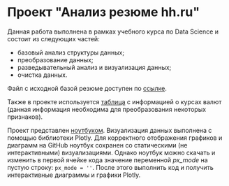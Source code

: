 # Проект "Анализ резюме hh.ru"

Данная работа выполнена в рамках учебного курса по Data Science и состоит из следующих частей:
* базовый анализ структуры данных;
* преобразование данных;
* разведывательный анализ и визуализация данных;
* очистка данных.

Файл с исходной базой резюме доступен по [ссылке](https://drive.google.com/file/d/1Kb78mAWYKcYlellTGhIjPI-bCcKbGuTn/view?usp=sharing).

Также в проекте используется [таблица](https://lms.skillfactory.ru/assets/courseware/v1/15abf80f45a2f3e93c3274101b451c67/asset-v1:SkillFactory+DSPR-2.0+14JULY2021+type@asset+block/ExchangeRates.zip) с информацией о курсах валют (данная информация необходима для преобразования некоторых признаков).

Проект представлен [ноутбуком](https://github.com/sidor0v/resume-database-analysis/blob/main/hh.ipynb). Визуализация данных выполнена с помощью библиотеки Plotly. Для корректного отображения графиков и диаграмм на GitHub ноутбук сохранен со статическими (не интерактивными) визуализациями. Однако ноутбук можно скачать и изменить в первой ячейке кода значение переменной *px_mode* на пустую строку:  ```px_mode = ''```. После этого выполнить код и получить интерактивные диаграммы и графики Plotly.